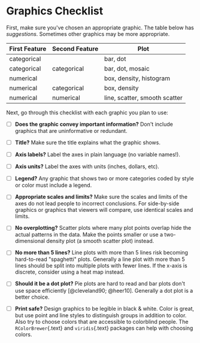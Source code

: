 Graphics Checklist
==================

First, make sure you've chosen an appropriate graphic. The table below
has *suggestions*. Sometimes other graphics may be more appropriate.

First Feature | Second Feature | Plot
------------- | -------------- | ----
categorical   |                | bar, dot
categorical   | categorical    | bar, dot, mosaic
numerical     |                | box, density, histogram
numerical     | categorical    | box, density
numerical     | numerical      | line, scatter, smooth scatter

Next, go through this checklist with each graphic you plan to use:

* [ ] **Does the graphic convey important information?** Don't include graphics
  that are uninformative or redundant.

* [ ] **Title?** Make sure the title explains what the graphic shows.

* [ ] **Axis labels?** Label the axes in plain language (no variable names!).

* [ ] **Axis units?** Label the axes with units (inches, dollars, etc).

* [ ] **Legend?** Any graphic that shows two or more categories coded by style
  or color must include a legend.

* [ ] **Appropriate scales and limits?** Make sure the scales and limits of the
  axes do not lead people to incorrect conclusions. For side-by-side graphics
  or graphics that viewers will compare, use identical scales and limits.

* [ ] **No overplotting?** Scatter plots where many plot points overlap hide
  the actual patterns in the data. Make the points smaller or use a
  two-dimensional density plot (a smooth scatter plot) instead.

* [ ] **No more than 5 lines?** Line plots with more than 5 lines risk becoming
  hard-to-read "spaghetti" plots. Generally a line plot with more than 5 lines
  should be split into multiple plots with fewer lines. If the x-axis is
  discrete, consider using a heat map instead.

* [ ] **Should it be a dot plot?** Pie plots are hard to read and bar plots
  don't use space efficiently [@cleveland90; @heer10]. Generally a dot plot is
  a better choice.

* [ ] **Print safe?** Design graphics to be legible in black & white. Color is
  great, but use point and line styles to distinguish groups in addition to
  color. Also try to choose colors that are accessible to colorblind people.
  The `RColorBrewer`{.text} and `viridis`{.text} packages can help with
  choosing colors.
